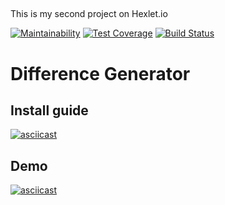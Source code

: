 ##
This is my second project on Hexlet.io

[![Maintainability](https://api.codeclimate.com/v1/badges/09748a18787957248e6d/maintainability)](https://codeclimate.com/github/aldarg/frontend-project-lvl2/maintainability)
[![Test Coverage](https://api.codeclimate.com/v1/badges/09748a18787957248e6d/test_coverage)](https://codeclimate.com/github/aldarg/frontend-project-lvl2/test_coverage)
[![Build Status](https://travis-ci.org/aldarg/frontend-project-lvl2.svg?branch=master)](https://travis-ci.org/aldarg/frontend-project-lvl2)

# Difference Generator

## Install guide

[![asciicast](https://asciinema.org/a/xql0EZepgbeTevgQ99LCA5jo2.svg)](https://asciinema.org/a/xql0EZepgbeTevgQ99LCA5jo2)

## Demo

[![asciicast](https://asciinema.org/a/P3HYLzP8h7T8M0x3W05YBOORh.svg)](https://asciinema.org/a/P3HYLzP8h7T8M0x3W05YBOORh)